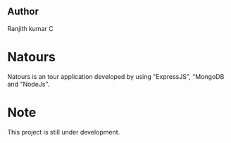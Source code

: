 ## Author
Ranjith kumar C
# Natours
Natours is an tour application developed by using "ExpressJS", "MongoDB and "NodeJs".

# Note
This project is still under development.
